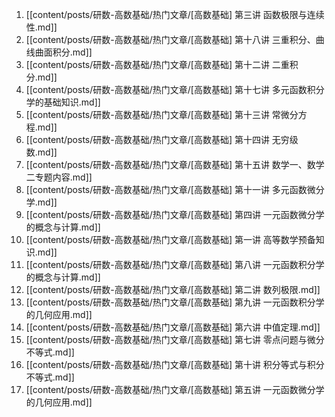 1. [[content/posts/研数-高数基础/热门文章/[高数基础]   第三讲 函数极限与连续性.md]]
2. [[content/posts/研数-高数基础/热门文章/[高数基础]  第十八讲 三重积分、曲线曲面积分.md]]
3. [[content/posts/研数-高数基础/热门文章/[高数基础]  第十二讲 二重积分.md]]
4. [[content/posts/研数-高数基础/热门文章/[高数基础]  第十七讲 多元函数积分学的基础知识.md]]
5. [[content/posts/研数-高数基础/热门文章/[高数基础]  第十三讲 常微分方程.md]]
6. [[content/posts/研数-高数基础/热门文章/[高数基础]  第十四讲 无穷级数.md]]
7. [[content/posts/研数-高数基础/热门文章/[高数基础]  第十五讲 数学一、数学二专题内容.md]]
8. [[content/posts/研数-高数基础/热门文章/[高数基础]  第十一讲 多元函数微分学.md]]
9. [[content/posts/研数-高数基础/热门文章/[高数基础]  第四讲 一元函数微分学的概念与计算.md]]
10. [[content/posts/研数-高数基础/热门文章/[高数基础]  第一讲 高等数学预备知识.md]]
11. [[content/posts/研数-高数基础/热门文章/[高数基础] 第八讲  一元函数积分学的概念与计算.md]]
12. [[content/posts/研数-高数基础/热门文章/[高数基础] 第二讲 数列极限.md]]
13. [[content/posts/研数-高数基础/热门文章/[高数基础] 第九讲 一元函数积分学的几何应用.md]]
14. [[content/posts/研数-高数基础/热门文章/[高数基础] 第六讲 中值定理.md]]
15. [[content/posts/研数-高数基础/热门文章/[高数基础] 第七讲 零点问题与微分不等式.md]]
16. [[content/posts/研数-高数基础/热门文章/[高数基础] 第十讲  积分等式与积分不等式.md]]
17. [[content/posts/研数-高数基础/热门文章/[高数基础] 第五讲  一元函数微分学的几何应用.md]]